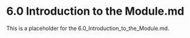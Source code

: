 # 6.0 Introduction to the Module.md

This is a placeholder for the 6.0_Introduction_to_the_Module.md.